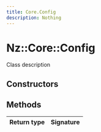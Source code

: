 ```yaml
---
title: Core.Config
description: Nothing
---
```


# Nz::Core::Config

Class description

## Constructors


## Methods

| Return type | Signature |
| ----------- | --------- |
